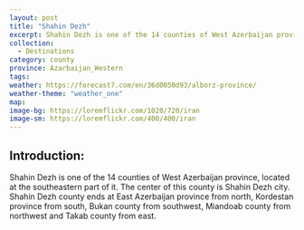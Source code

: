 ```yaml
---
layout: post
title: "Shahin Dezh"
excerpt: Shahin Dezh is one of the 14 counties of West Azerbaijan province, located at the southeastern part of it.
collection:
  - Destinations
category: county
province: Azarbaijan_Western
tags:
weather: https://forecast7.com/en/36d0050d93/alborz-province/
weather-theme: "weather_one"
map:
image-bg: https://loremflickr.com/1020/720/iran
image-sm: https://loremflickr.com/400/400/iran
---
```

## **Introduction:**

Shahin Dezh is one of the 14 counties of West Azerbaijan province, located at the southeastern part of it. The center of this county is Shahin Dezh city. Shahin Dezh county ends at East Azerbaijan province from north, Kordestan province from south, Bukan county from southwest, Miandoab county from northwest and Takab county from east.